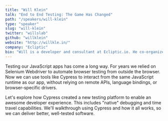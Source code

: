 ```yaml
---
title: "Will Klein"
talk: "End to End Testing: The Game Has Changed"
path: "/speakers/will-klein"
type: "speaker"
slug: "will-klein"
twitter: "willslab"
github: "willklein"
website: "http://willkle.in/"
company: "Ecliptic"
bio: "Will is a developer and consultant at Ecliptic.io. He co-organizes ReactJS Denver, and enjoys sharing what he's learned at meetups and conferences. He is also a proud father and avid board gamer."
---
```


<p>Testing our JavaScript apps has come a long way. For years we relied on Selenium Webdriver to automate browser testing from outside the browser. Now we can use tools like Cypress to interact from the same JavaScript runtime as our app, without relying on remote APIs, language bindings, or browser-specific drivers.</p><p>Let's explore how Cypress created a new testing platform to enable an awesome developer experience. This includes "native" debugging and time travel capabilities. We'll walkthrough using Cypress and how it all works, so we can deliver better, well-tested software.</p>